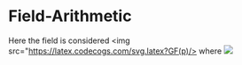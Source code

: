 # Field-Arithmetic
Here the field is considered <img src="https://latex.codecogs.com/svg.latex?GF(p)/> where <img src="https://latex.codecogs.com/svg.latex?p=2^{127}-1"/>
